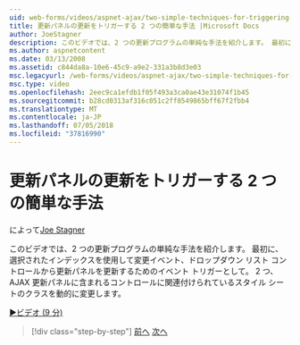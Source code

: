 ```yaml
---
uid: web-forms/videos/aspnet-ajax/two-simple-techniques-for-triggering-updates-to-update-panels
title: 更新パネルの更新をトリガーする 2 つの簡単な手法 |Microsoft Docs
author: JoeStagner
description: このビデオでは、2 つの更新プログラムの単純な手法を紹介します。 最初に、選択されたインデックスを使用して変更イベント、ドロップダウン リスト コントロールから、イベント三角関数として.
ms.author: aspnetcontent
ms.date: 03/13/2008
ms.assetid: c844da8a-10e6-45c9-a9e2-331a3b8d3e03
msc.legacyurl: /web-forms/videos/aspnet-ajax/two-simple-techniques-for-triggering-updates-to-update-panels
msc.type: video
ms.openlocfilehash: 2eec9ca1efdb1f05f493a3ca0ae43e31074f1b45
ms.sourcegitcommit: b28cd0313af316c051c2ff8549865bff67f2fbb4
ms.translationtype: MT
ms.contentlocale: ja-JP
ms.lasthandoff: 07/05/2018
ms.locfileid: "37816990"
---
```

<a name="two-simple-techniques-for-triggering-updates-to-update-panels"></a>更新パネルの更新をトリガーする 2 つの簡単な手法
====================
によって[Joe Stagner](https://github.com/JoeStagner)

このビデオでは、2 つの更新プログラムの単純な手法を紹介します。 最初に、選択されたインデックスを使用して変更イベント、ドロップダウン リスト コントロールから更新パネルを更新するためのイベント トリガーとして。 2 つ、AJAX 更新パネルに含まれるコントロールに関連付けられているスタイル シートのクラスを動的に変更します。

[&#9654;ビデオ (9 分)](https://channel9.msdn.com/Blogs/ASP-NET-Site-Videos/two-simple-techniques-for-triggering-updates-to-update-panels)

> [!div class="step-by-step"]
> [前へ](how-do-i-retrieve-values-from-server-side-ajax-controls.md)
> [次へ](use-aspnet-ajax-cascading-drop-down-control-to-access-a-database.md)
